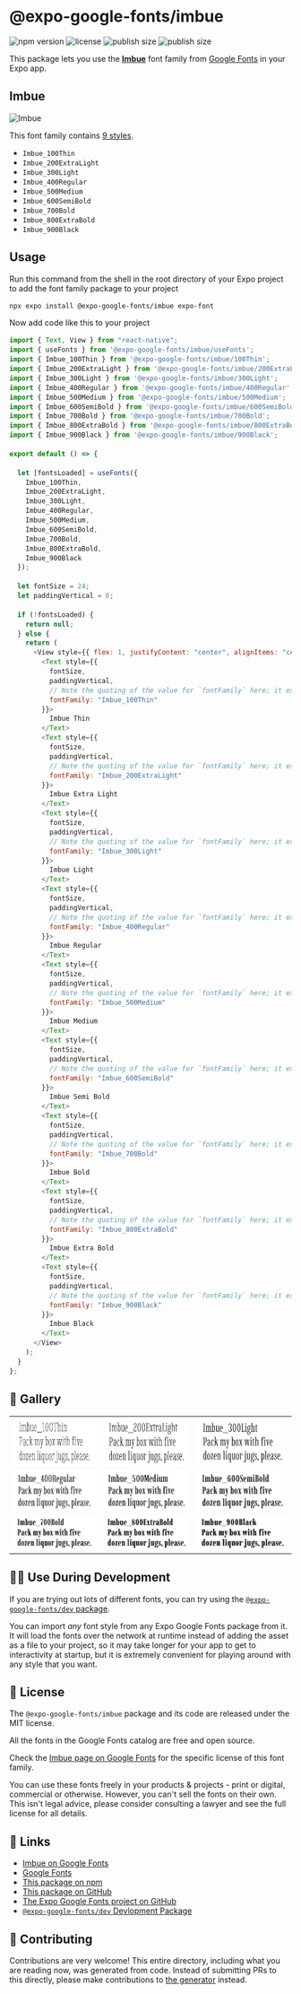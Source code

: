 # @expo-google-fonts/imbue

![npm version](https://flat.badgen.net/npm/v/@expo-google-fonts/imbue)
![license](https://flat.badgen.net/github/license/expo/google-fonts)
![publish size](https://flat.badgen.net/packagephobia/install/@expo-google-fonts/imbue)
![publish size](https://flat.badgen.net/packagephobia/publish/@expo-google-fonts/imbue)

This package lets you use the [**Imbue**](https://fonts.google.com/specimen/Imbue) font family from [Google Fonts](https://fonts.google.com/) in your Expo app.

## Imbue

![Imbue](./font-family.png)

This font family contains [9 styles](#-gallery).

- `Imbue_100Thin`
- `Imbue_200ExtraLight`
- `Imbue_300Light`
- `Imbue_400Regular`
- `Imbue_500Medium`
- `Imbue_600SemiBold`
- `Imbue_700Bold`
- `Imbue_800ExtraBold`
- `Imbue_900Black`

## Usage

Run this command from the shell in the root directory of your Expo project to add the font family package to your project

```sh
npx expo install @expo-google-fonts/imbue expo-font
```

Now add code like this to your project

```js
import { Text, View } from "react-native";
import { useFonts } from '@expo-google-fonts/imbue/useFonts';
import { Imbue_100Thin } from '@expo-google-fonts/imbue/100Thin';
import { Imbue_200ExtraLight } from '@expo-google-fonts/imbue/200ExtraLight';
import { Imbue_300Light } from '@expo-google-fonts/imbue/300Light';
import { Imbue_400Regular } from '@expo-google-fonts/imbue/400Regular';
import { Imbue_500Medium } from '@expo-google-fonts/imbue/500Medium';
import { Imbue_600SemiBold } from '@expo-google-fonts/imbue/600SemiBold';
import { Imbue_700Bold } from '@expo-google-fonts/imbue/700Bold';
import { Imbue_800ExtraBold } from '@expo-google-fonts/imbue/800ExtraBold';
import { Imbue_900Black } from '@expo-google-fonts/imbue/900Black';

export default () => {

  let [fontsLoaded] = useFonts({
    Imbue_100Thin, 
    Imbue_200ExtraLight, 
    Imbue_300Light, 
    Imbue_400Regular, 
    Imbue_500Medium, 
    Imbue_600SemiBold, 
    Imbue_700Bold, 
    Imbue_800ExtraBold, 
    Imbue_900Black
  });

  let fontSize = 24;
  let paddingVertical = 6;

  if (!fontsLoaded) {
    return null;
  } else {
    return (
      <View style={{ flex: 1, justifyContent: "center", alignItems: "center" }}>
        <Text style={{
          fontSize,
          paddingVertical,
          // Note the quoting of the value for `fontFamily` here; it expects a string!
          fontFamily: "Imbue_100Thin"
        }}>
          Imbue Thin
        </Text>
        <Text style={{
          fontSize,
          paddingVertical,
          // Note the quoting of the value for `fontFamily` here; it expects a string!
          fontFamily: "Imbue_200ExtraLight"
        }}>
          Imbue Extra Light
        </Text>
        <Text style={{
          fontSize,
          paddingVertical,
          // Note the quoting of the value for `fontFamily` here; it expects a string!
          fontFamily: "Imbue_300Light"
        }}>
          Imbue Light
        </Text>
        <Text style={{
          fontSize,
          paddingVertical,
          // Note the quoting of the value for `fontFamily` here; it expects a string!
          fontFamily: "Imbue_400Regular"
        }}>
          Imbue Regular
        </Text>
        <Text style={{
          fontSize,
          paddingVertical,
          // Note the quoting of the value for `fontFamily` here; it expects a string!
          fontFamily: "Imbue_500Medium"
        }}>
          Imbue Medium
        </Text>
        <Text style={{
          fontSize,
          paddingVertical,
          // Note the quoting of the value for `fontFamily` here; it expects a string!
          fontFamily: "Imbue_600SemiBold"
        }}>
          Imbue Semi Bold
        </Text>
        <Text style={{
          fontSize,
          paddingVertical,
          // Note the quoting of the value for `fontFamily` here; it expects a string!
          fontFamily: "Imbue_700Bold"
        }}>
          Imbue Bold
        </Text>
        <Text style={{
          fontSize,
          paddingVertical,
          // Note the quoting of the value for `fontFamily` here; it expects a string!
          fontFamily: "Imbue_800ExtraBold"
        }}>
          Imbue Extra Bold
        </Text>
        <Text style={{
          fontSize,
          paddingVertical,
          // Note the quoting of the value for `fontFamily` here; it expects a string!
          fontFamily: "Imbue_900Black"
        }}>
          Imbue Black
        </Text>
      </View>
    );
  }
};
```

## 🔡 Gallery


||||
|-|-|-|
|![Imbue_100Thin](./100Thin/Imbue_100Thin.ttf.png)|![Imbue_200ExtraLight](./200ExtraLight/Imbue_200ExtraLight.ttf.png)|![Imbue_300Light](./300Light/Imbue_300Light.ttf.png)||
|![Imbue_400Regular](./400Regular/Imbue_400Regular.ttf.png)|![Imbue_500Medium](./500Medium/Imbue_500Medium.ttf.png)|![Imbue_600SemiBold](./600SemiBold/Imbue_600SemiBold.ttf.png)||
|![Imbue_700Bold](./700Bold/Imbue_700Bold.ttf.png)|![Imbue_800ExtraBold](./800ExtraBold/Imbue_800ExtraBold.ttf.png)|![Imbue_900Black](./900Black/Imbue_900Black.ttf.png)||


## 👩‍💻 Use During Development

If you are trying out lots of different fonts, you can try using the [`@expo-google-fonts/dev` package](https://github.com/expo/google-fonts/tree/master/font-packages/dev#readme).

You can import _any_ font style from any Expo Google Fonts package from it. It will load the fonts over the network at runtime instead of adding the asset as a file to your project, so it may take longer for your app to get to interactivity at startup, but it is extremely convenient for playing around with any style that you want.


## 📖 License

The `@expo-google-fonts/imbue` package and its code are released under the MIT license.

All the fonts in the Google Fonts catalog are free and open source.

Check the [Imbue page on Google Fonts](https://fonts.google.com/specimen/Imbue) for the specific license of this font family.

You can use these fonts freely in your products & projects - print or digital, commercial or otherwise. However, you can't sell the fonts on their own. This isn't legal advice, please consider consulting a lawyer and see the full license for all details.

## 🔗 Links

- [Imbue on Google Fonts](https://fonts.google.com/specimen/Imbue)
- [Google Fonts](https://fonts.google.com/)
- [This package on npm](https://www.npmjs.com/package/@expo-google-fonts/imbue)
- [This package on GitHub](https://github.com/expo/google-fonts/tree/master/font-packages/imbue)
- [The Expo Google Fonts project on GitHub](https://github.com/expo/google-fonts)
- [`@expo-google-fonts/dev` Devlopment Package](https://github.com/expo/google-fonts/tree/master/font-packages/dev)

## 🤝 Contributing

Contributions are very welcome! This entire directory, including what you are reading now, was generated from code. Instead of submitting PRs to this directly, please make contributions to [the generator](https://github.com/expo/google-fonts/tree/master/packages/generator) instead.
